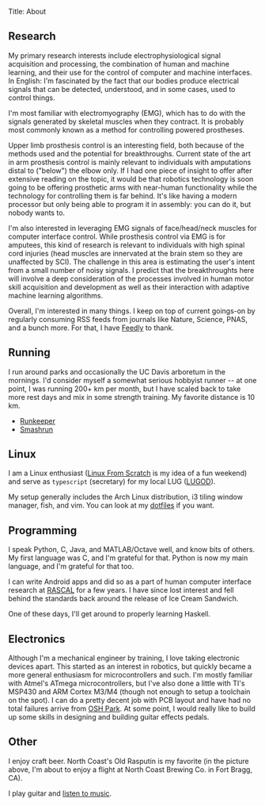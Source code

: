 Title: About

## Research

My primary research interests include electrophysiological signal acquisition
and processing, the combination of human and machine learning, and their use
for the control of computer and machine interfaces. In English: I'm fascinated
by the fact that our bodies produce electrical signals that can be detected,
understood, and in some cases, used to control things.

I'm most familiar with electromyography (EMG), which has to do with the signals
generated by skeletal muscles when they contract. It is probably most commonly
known as a method for controlling powered prostheses.

Upper limb prosthesis control is an interesting field, both because of the
methods used and the potential for breakthroughs. Current state of the art in
arm prosthesis control is mainly relevant to individuals with amputations
distal to ("below") the elbow only. If I had one piece of insight to offer
after extensive reading on the topic, it would be that robotics technology is
soon going to be offering prosthetic arms with near-human functionality while
the technology for controlling them is far behind. It's like having a modern
processor but only being able to program it in assembly: you can do it, but
nobody wants to.

I'm also interested in leveraging EMG signals of face/head/neck muscles for
computer interface control. While prosthesis control via EMG is for amputees,
this kind of research is relevant to individuals with high spinal cord injuries
(head muscles are innervated at the brain stem so they are unaffected by SCI).
The challenge in this area is estimating the user's intent from a small number
of noisy signals. I predict that the breakthroughts here will involve a deep
consideration of the processes involved in human motor skill acquisition and
development as well as their interaction with adaptive machine learning
algorithms.

Overall, I'm interested in many things. I keep on top of current goings-on by
regularly consuming RSS feeds from journals like Nature, Science,
PNAS, and a bunch more. For that, I have [Feedly](https://feedly.com) to thank.


## Running

I run around parks and occasionally the UC Davis arboretum in the mornings. I'd
consider myself a somewhat serious hobbyist runner -- at one point, I was
running 200+ km per month, but I have scaled back to take more rest days and
mix in some strength training. My favorite distance is 10 km.

- [Runkeeper](https://runkeeper.com/user/ixjlyons)
- [Smashrun](http://smashrun.com/ixjlyons)


## Linux

I am a Linux enthusiast ([Linux From Scratch](http://www.linuxfromscratch.org/)
is my idea of a fun weekend) and serve as `typescript` (secretary) for my local
LUG ([LUGOD](http://www.lugod.org/)).

My setup generally includes the Arch Linux distribution, i3 tiling window
manager, fish, and vim. You can look at my
[dotfiles](http://github.com/ixjlyons/dotfiles) if you want.


## Programming

I speak Python, C, Java, and MATLAB/Octave well, and know bits of others. My
first language was C, and I'm grateful for that. Python is now my main
language, and I'm grateful for that too.

I can write Android apps and did so as a part of human computer interface
research at
[RASCAL](https://research.engineering.ucdavis.edu/rascal/) for a few years.
I have since lost interest and fell behind the standards back around the
release of Ice Cream Sandwich.

One of these days, I'll get around to properly learning Haskell.


## Electronics

Although I'm a mechanical engineer by training, I love taking electronic
devices apart. This started as an interest in robotics, but quickly became
a more general enthusiasm for microcontrollers and such. I'm mostly familiar
with Atmel's ATmega microcontrollers, but I've also done a little with TI's
MSP430 and ARM Cortex M3/M4 (though not enough to setup a toolchain on the
spot). I can do a pretty decent job with PCB layout and have had no total
failures arrive from [OSH Park](https://oshpark.com/). At some point, I would
really like to build up some skills in designing and building guitar effects
pedals.


## Other

I enjoy craft beer. North Coast's Old Rasputin is my favorite (in the picture
above, I'm about to enjoy a flight at North Coast Brewing Co. in Fort Bragg,
CA).

I play guitar and [listen to music](http://www.last.fm/user/Vorsorken).
